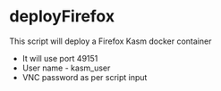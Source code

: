 # deployFirefox
This script will deploy a Firefox Kasm docker container
  - It will use port 49151
  - User name - kasm_user
  - VNC password as per script input
